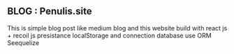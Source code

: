 
## BLOG : Penulis.site

This is simple blog post like medium blog and this website build with react js + recoil js presistance localStorage and connection database use ORM Seequelize 
